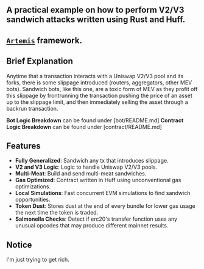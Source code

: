 ## A practical example on how to perform V2/V3 sandwich attacks written using Rust and Huff.
## [`Artemis`](https://github.com/paradigmxyz/artemis) framework.

## Brief Explanation
Anytime that a transaction interacts with a Uniswap V2/V3 pool and its forks, there is some slippage introduced (routers, aggregators, other MEV bots). Sandwich bots, like this one, are a toxic form of MEV as they profit off this slippage by frontrunning the transaction pushing the price of an asset up to the slippage limit, and then immediately selling the asset through a backrun transaction.

**Bot Logic Breakdown** can be found under [bot/README.md]
**Contract Logic Breakdown** can be found under [contract/README.md]

## Features
- **Fully Generalized**: Sandwich any tx that introduces slippage.
- **V2 and V3 Logic**: Logic to handle Uniswap V2/V3 pools.
- **Multi-Meat**: Build and send multi-meat sandwiches.
- **Gas Optimized**: Contract written in Huff using unconventional gas optimizations.
- **Local Simulations**: Fast concurrent EVM simulations to find sandwich opportunities. 
- **Token Dust**: Stores dust at the end of every bundle for lower gas usage the next time the token is traded. 
- **Salmonella Checks**: Detect if erc20's transfer function uses any unusual opcodes that may produce different mainnet results.

## Notice
I'm just trying to get rich.
